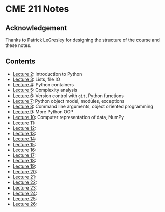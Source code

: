 # CME 211 Notes

## Acknowledgement

Thanks to Patrick LeGresley for designing the structure of the course and these
notes.

## Contents

* [Lecture 2](lecture-02/lecture-02.md): Introduction to Python 
* [Lecture 3](lecture-03/lecture-03.md): Lists, file IO
* [Lecture 4](lecture-04/lecture-04.md): Python containers
* [Lecture 5](lecture-05/lecture-05.md): Complexity analysis
* [Lecture 6](lecture-06/lecture-06.md): Version control with `git`, Python functions
* [Lecture 7](lecture-07/lecture-07.md): Python object model, modules, exceptions
* [Lecture 8](lecture-08/lecture-08.md): Command line arguments, object oriented programming
* [Lecture 9](lecture-09/lecture-09.md): More Python OOP
* [Lecture 10](lecture-10/lecture-10.md): Computer representation of data, NumPy
* [Lecture 11](lecture-11/lecture-11.md): 
* [Lecture 12](lecture-12/lecture-12.md): 
* [Lecture 13](lecture-13/lecture-13.md): 
* [Lecture 14](lecture-14/lecture-14.md): 
* [Lecture 15](lecture-15/lecture-15.md): 
* [Lecture 16](lecture-16/lecture-16.md): 
* [Lecture 17](lecture-17/lecture-17.md): 
* [Lecture 18](lecture-18/lecture-18.md): 
* [Lecture 19](lecture-19/lecture-19.md): 
* [Lecture 20](lecture-20/lecture-20.md): 
* [Lecture 21](lecture-21/lecture-21.md): 
* [Lecture 22](lecture-22/lecture-22.md): 
* [Lecture 23](lecture-23/lecture-23.md): 
* [Lecture 24](lecture-24/lecture-24.md): 
* [Lecture 25](lecture-25/lecture-25.md): 
* [Lecture 26](lecture-26/lecture-26.md): 
